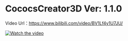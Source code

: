 # CococsCreator3D Ver: 1.1.0

Video Url：https://www.bilibili.com/video/BV1Lf4y1U7JU/



[![Watch the video](https://i1.hdslb.com/bfs/archive/ca9eae87d528b25e5730e56c5ff4375de48cd959.jpg_640x400.jpg)](https://www.bilibili.com/video/BV1Lf4y1U7JU/)

